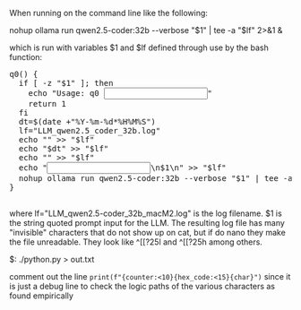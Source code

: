 When running on the command line like the following:

nohup ollama run qwen2.5-coder:32b --verbose "$1" | tee -a "$lf" 2>&1 &

which is run with variables $1 and $lf defined through use by the bash function:

<pre>
q0() {
  if [ -z "$1" ]; then
    echo "Usage: q0 <input>"
    return 1
  fi
  dt=$(date +"%Y-%m-%d*%H%M%S")
  lf="LLM_qwen2.5_coder_32b.log"
  echo "" >> "$lf"
  echo "$dt" >> "$lf"
  echo "" >> "$lf"
  echo "<input>\n$1\n</input>" >> "$lf"
  nohup ollama run qwen2.5-coder:32b --verbose "$1" | tee -a "$lf" 2>&1 &
}

</pre>

where lf="LLM_qwen2.5-coder_32b_macM2.log" is the log filename.
$1 is the string quoted prompt input for the LLM. The resulting log file 
has many "invisible" characters that do not show up on cat, but if do 
nano they make the file unreadable. They look like ^[[?25l and ^[[?25h 
among others.

$: ./python.py > out.txt

comment out the line `print(f"{counter:<10}{hex_code:<15}{char}")` since
it is just a debug line to check the logic paths of the various characters 
as found empirically
